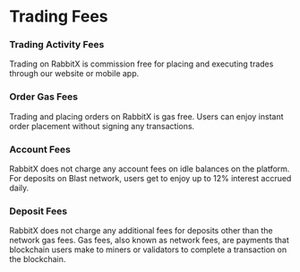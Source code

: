 # Trading Fees

### Trading Activity Fees

Trading on RabbitX is commission free for placing and executing trades through our website or mobile app.&#x20;

### Order Gas Fees

Trading and placing orders on RabbitX is gas free. Users can enjoy instant order placement without signing any transactions.

### Account Fees

RabbitX does not charge any account fees on idle balances on the platform. For deposits on Blast network, users get to enjoy up to 12% interest accrued daily.

### Deposit Fees

RabbitX does not charge any additional fees for deposits other than the network gas fees. Gas fees, also known as network fees, are payments that blockchain users make to miners or validators to complete a transaction on the blockchain.
